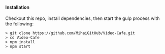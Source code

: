 #### Installation
Checkout this repo, install dependencies, then start the gulp process with the following:

```
> git clone https://github.com/MihaiGitHub/Video-Cafe.git
> cd Video-Cafe
> npm install
> npm start

```
